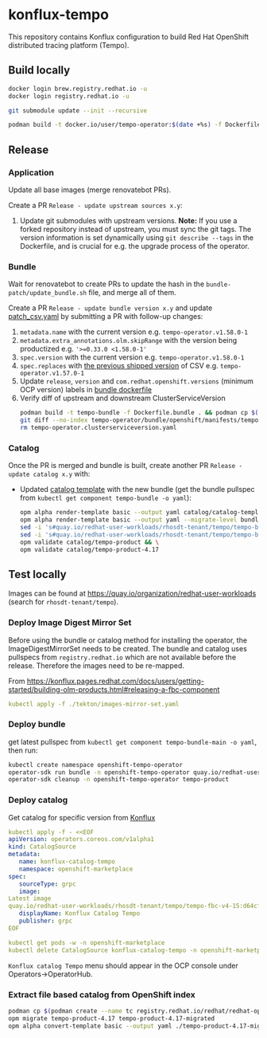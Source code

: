 # konflux-tempo

This repository contains Konflux configuration to build Red Hat OpenShift distributed tracing platform (Tempo).

## Build locally

```bash
docker login brew.registry.redhat.io -u
docker login registry.redhat.io -u

git submodule update --init --recursive

podman build -t docker.io/user/tempo-operator:$(date +%s) -f Dockerfile.operator
```

## Release
### Application
Update all base images (merge renovatebot PRs).

Create a PR `Release - update upstream sources x.y`:
1. Update git submodules with upstream versions.
  **Note:** If you use a forked repository instead of upstream, you must sync the git tags.
  The version information is set dynamically using `git describe --tags` in the Dockerfile, and is crucial for e.g. the upgrade process of the operator.

### Bundle
Wait for renovatebot to create PRs to update the hash in the `bundle-patch/update_bundle.sh` file, and merge all of them.

Create a PR `Release - update bundle version x.y` and update [patch_csv.yaml](./bundle-patch/patch_csv.yaml) by submitting a PR with follow-up changes:
1. `metadata.name` with the current version e.g. `tempo-operator.v1.58.0-1`
1. `metadata.extra_annotations.olm.skipRange` with the version being productized e.g. `'>=0.33.0 <1.58.0-1'`
1. `spec.version` with the current version e.g. `tempo-operator.v1.58.0-1`
1. `spec.replaces` with [the previous shipped version](https://catalog.redhat.com/software/containers/rhosdt/tempo-operator-bundle/642c3e0eacf1b5bdbba7654a) of CSV e.g. `tempo-operator.v1.57.0-1`
1. Update `release`, `version` and `com.redhat.openshift.versions` (minimum OCP version) labels in [bundle dockerfile](./Dockerfile.bundle)
1. Verify diff of upstream and downstream ClusterServiceVersion
   ```bash
   podman build -t tempo-bundle -f Dockerfile.bundle . && podman cp $(podman create tempo-bundle):/manifests/tempo-operator.clusterserviceversion.yaml .
   git diff --no-index tempo-operator/bundle/openshift/manifests/tempo-operator.clusterserviceversion.yaml tempo-operator.clusterserviceversion.yaml
   rm tempo-operator.clusterserviceversion.yaml
   ```

### Catalog
Once the PR is merged and bundle is built, create another PR `Release - update catalog x.y` with:
* Updated [catalog template](./catalog/catalog-template.yaml) with the new bundle (get the bundle pullspec from `kubectl get component tempo-bundle -o yaml`):
   ```bash
   opm alpha render-template basic --output yaml catalog/catalog-template.yaml > catalog/tempo-product/catalog.yaml && \
   opm alpha render-template basic --output yaml --migrate-level bundle-object-to-csv-metadata catalog/catalog-template.yaml > catalog/tempo-product-4.17/catalog.yaml && \
   sed -i 's#quay.io/redhat-user-workloads/rhosdt-tenant/tempo/tempo-bundle#registry.redhat.io/rhosdt/tempo-operator-bundle#g' catalog/tempo-product/catalog.yaml  && \
   sed -i 's#quay.io/redhat-user-workloads/rhosdt-tenant/tempo/tempo-bundle#registry.redhat.io/rhosdt/tempo-operator-bundle#g' catalog/tempo-product-4.17/catalog.yaml  && \
   opm validate catalog/tempo-product && \
   opm validate catalog/tempo-product-4.17
   ```

## Test locally

Images can be found at https://quay.io/organization/redhat-user-workloads (search for `rhosdt-tenant/tempo`).

### Deploy Image Digest Mirror Set

Before using the bundle or catalog method for installing the operator, the ImageDigestMirrorSet needs to be created. The bundle and catalog uses pullspecs from `registry.redhat.io` which are not available before the release. Therefore the images need to be re-mapped.

From https://konflux.pages.redhat.com/docs/users/getting-started/building-olm-products.html#releasing-a-fbc-component

```yaml
kubectl apply -f ./tekton/images-mirror-set.yaml
```

### Deploy bundle

get latest pullspec from `kubectl get component tempo-bundle-main -o yaml`, then run:
```bash
kubectl create namespace openshift-tempo-operator
operator-sdk run bundle -n openshift-tempo-operator quay.io/redhat-user-workloads/rhosdt-tenant/tempo/tempo-bundle-main@sha256:7b3cde3d776981c8de5b394f26e560ecd25fad29f074b7ca7b11d89ebbdfc769
operator-sdk cleanup -n openshift-tempo-operator tempo-product
```
### Deploy catalog

Get catalog for specific version from [Konflux](https://console.redhat.com/application-pipeline/workspaces/rhosdt/applications/tempo-fbc-v4-15-main/components/tempo-fbc-v4-15-main)

```yaml
kubectl apply -f - <<EOF
apiVersion: operators.coreos.com/v1alpha1
kind: CatalogSource
metadata:
   name: konflux-catalog-tempo
   namespace: openshift-marketplace
spec:
   sourceType: grpc
   image: 
Latest image
quay.io/redhat-user-workloads/rhosdt-tenant/tempo/tempo-fbc-v4-15:d64cfe50d37c2ceece690d283806f8170f27a4d0
   displayName: Konflux Catalog Tempo
   publisher: grpc
EOF

kubectl get pods -w -n openshift-marketplace
kubectl delete CatalogSource konflux-catalog-tempo -n openshift-marketplace
```

`Konflux catalog Tempo` menu should appear in the OCP console under Operators->OperatorHub.

### Extract file based catalog from OpenShift index

```bash
podman cp $(podman create --name tc registry.redhat.io/redhat/redhat-operator-index:v4.17):/configs/tempo-product tempo-product-4.17 && podman rm tc
opm migrate tempo-product-4.17 tempo-product-4.17-migrated
opm alpha convert-template basic --output yaml ./tempo-product-4.17-migrated/tempo-product/catalog.json > catalog/catalog-template.yaml
```
